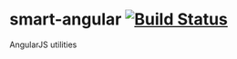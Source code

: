 smart-angular [![Build Status](https://travis-ci.org/spyboost/smart-angular.png)](https://travis-ci.org/spyboost/smart-angular)
=============

AngularJS utilities